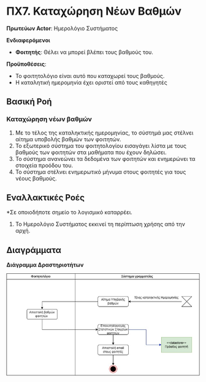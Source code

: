 # ΠΧ7. Καταχώρηση Νέων Βαθμών

**Πρωτεύων Actor**: Ημερολόγιο Συστήματος 

**Ενδιαφερόμενοι**

- **Φοιτητής**: Θέλει να μπορεί βλέπει τους βαθμούς του.

**Προϋποθέσεις**: 
- Το φοιτητολόγιο είναι αυτό που καταχωρεί τους βαθμούς.
- Η καταλητική ημερομηνία έχει οριστεί από τους καθηγητές

## Βασική Ροή

### Καταχώρηση νέων βαθμών
1. Με το τέλος της καταληκτικής ημερομηνίας, το σύστημά μας στέλνει αίτημα υποβολής βαθμών των φοιτητών.
2. Το εξωτερικό σύστημα του φοιτητολογίου εισαγάγει λίστα με τους βαθμούς των φοιτητών στα μαθήματα που έχουν δηλώσει.
3. Το σύστημα ανανεώνει τα δεδομένα των φοιτητών και ενημερώνει τα στοιχεία προόδου του.
4. Το σύστημα στέλνει ενημερωτικό μήνυμα στους φοιτητές για τους νέους βαθμούς.

## Εναλλακτικές Ροές

*Σε οποιοδήποτε σημείο το λογισμικό καταρρέει.
1. Το Ημερολόγιο Συστήματος εκκινεί τη περίπτωση χρήσης από την αρχή.

## Διαγράμματα 
**Διάγραμμα Δραστηριοτήτων**

![Διάγραμμα Δραστηριοτήτων 7](uml/requirements/useCase7.jpg)
